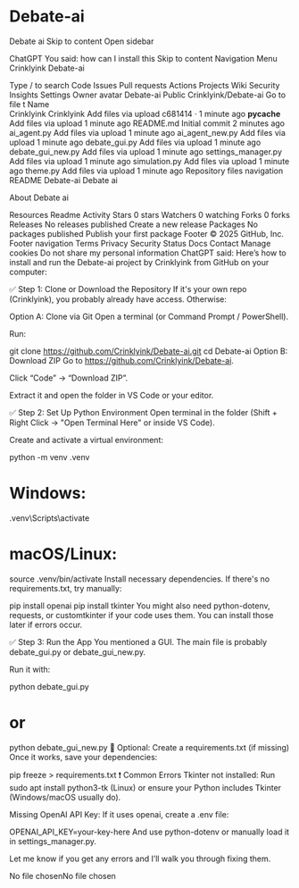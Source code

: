 # Debate-ai
Debate ai
Skip to content
Open sidebar

ChatGPT
You said:
how can I install this Skip to content
Navigation Menu
Crinklyink
Debate-ai

Type / to search
Code
Issues
Pull requests
Actions
Projects
Wiki
Security
Insights
Settings
Owner avatar
Debate-ai
Public
Crinklyink/Debate-ai
Go to file
t
Name		
Crinklyink
Crinklyink
Add files via upload
c681414
 · 
1 minute ago
__pycache__
Add files via upload
1 minute ago
README.md
Initial commit
2 minutes ago
ai_agent.py
Add files via upload
1 minute ago
ai_agent_new.py
Add files via upload
1 minute ago
debate_gui.py
Add files via upload
1 minute ago
debate_gui_new.py
Add files via upload
1 minute ago
settings_manager.py
Add files via upload
1 minute ago
simulation.py
Add files via upload
1 minute ago
theme.py
Add files via upload
1 minute ago
Repository files navigation
README
Debate-ai
Debate ai

About
Debate ai

Resources
 Readme
 Activity
Stars
 0 stars
Watchers
 0 watching
Forks
 0 forks
Releases
No releases published
Create a new release
Packages
No packages published
Publish your first package
Footer
© 2025 GitHub, Inc.
Footer navigation
Terms
Privacy
Security
Status
Docs
Contact
Manage cookies
Do not share my personal information
ChatGPT said:
Here’s how to install and run the Debate-ai project by Crinklyink from GitHub on your computer:

✅ Step 1: Clone or Download the Repository
If it's your own repo (Crinklyink), you probably already have access. Otherwise:

Option A: Clone via Git
Open a terminal (or Command Prompt / PowerShell).

Run:

git clone https://github.com/Crinklyink/Debate-ai.git
cd Debate-ai
Option B: Download ZIP
Go to https://github.com/Crinklyink/Debate-ai.

Click “Code” → “Download ZIP”.

Extract it and open the folder in VS Code or your editor.

✅ Step 2: Set Up Python Environment
Open terminal in the folder (Shift + Right Click → "Open Terminal Here" or inside VS Code).

Create and activate a virtual environment:

python -m venv .venv
# Windows:
.venv\Scripts\activate
# macOS/Linux:
source .venv/bin/activate
Install necessary dependencies. If there's no requirements.txt, try manually:

pip install openai
pip install tkinter
You might also need python-dotenv, requests, or customtkinter if your code uses them. You can install those later if errors occur.

✅ Step 3: Run the App
You mentioned a GUI. The main file is probably debate_gui.py or debate_gui_new.py.

Run it with:

python debate_gui.py
# or
python debate_gui_new.py
🔧 Optional: Create a requirements.txt (if missing)
Once it works, save your dependencies:

pip freeze > requirements.txt
❗ Common Errors
Tkinter not installed: Run sudo apt install python3-tk (Linux) or ensure your Python includes Tkinter (Windows/macOS usually do).

Missing OpenAI API Key: If it uses openai, create a .env file:

OPENAI_API_KEY=your-key-here
And use python-dotenv or manually load it in settings_manager.py.

Let me know if you get any errors and I’ll walk you through fixing them.




No file chosenNo file chosen

